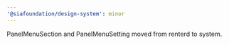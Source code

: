 ```yaml
---
'@siafoundation/design-system': minor
---
```


PanelMenuSection and PanelMenuSetting moved from renterd to system.
